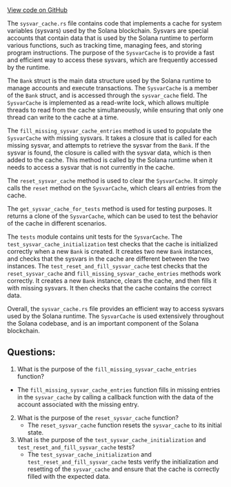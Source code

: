 [View code on GitHub](https://github.com/solana-labs/solana/blob/master/runtime/src/bank/sysvar_cache.rs)

The `sysvar_cache.rs` file contains code that implements a cache for system variables (sysvars) used by the Solana blockchain. Sysvars are special accounts that contain data that is used by the Solana runtime to perform various functions, such as tracking time, managing fees, and storing program instructions. The purpose of the `SysvarCache` is to provide a fast and efficient way to access these sysvars, which are frequently accessed by the runtime.

The `Bank` struct is the main data structure used by the Solana runtime to manage accounts and execute transactions. The `SysvarCache` is a member of the `Bank` struct, and is accessed through the `sysvar_cache` field. The `SysvarCache` is implemented as a read-write lock, which allows multiple threads to read from the cache simultaneously, while ensuring that only one thread can write to the cache at a time.

The `fill_missing_sysvar_cache_entries` method is used to populate the `SysvarCache` with missing sysvars. It takes a closure that is called for each missing sysvar, and attempts to retrieve the sysvar from the `Bank`. If the sysvar is found, the closure is called with the sysvar data, which is then added to the cache. This method is called by the Solana runtime when it needs to access a sysvar that is not currently in the cache.

The `reset_sysvar_cache` method is used to clear the `SysvarCache`. It simply calls the `reset` method on the `SysvarCache`, which clears all entries from the cache.

The `get_sysvar_cache_for_tests` method is used for testing purposes. It returns a clone of the `SysvarCache`, which can be used to test the behavior of the cache in different scenarios.

The `tests` module contains unit tests for the `SysvarCache`. The `test_sysvar_cache_initialization` test checks that the cache is initialized correctly when a new `Bank` is created. It creates two new `Bank` instances, and checks that the sysvars in the cache are different between the two instances. The `test_reset_and_fill_sysvar_cache` test checks that the `reset_sysvar_cache` and `fill_missing_sysvar_cache_entries` methods work correctly. It creates a new `Bank` instance, clears the cache, and then fills it with missing sysvars. It then checks that the cache contains the correct data.

Overall, the `sysvar_cache.rs` file provides an efficient way to access sysvars used by the Solana runtime. The `SysvarCache` is used extensively throughout the Solana codebase, and is an important component of the Solana blockchain.
## Questions: 
 1. What is the purpose of the `fill_missing_sysvar_cache_entries` function?
   - The `fill_missing_sysvar_cache_entries` function fills in missing entries in the `sysvar_cache` by calling a callback function with the data of the account associated with the missing entry.
2. What is the purpose of the `reset_sysvar_cache` function?
   - The `reset_sysvar_cache` function resets the `sysvar_cache` to its initial state.
3. What is the purpose of the `test_sysvar_cache_initialization` and `test_reset_and_fill_sysvar_cache` tests?
   - The `test_sysvar_cache_initialization` and `test_reset_and_fill_sysvar_cache` tests verify the initialization and resetting of the `sysvar_cache` and ensure that the cache is correctly filled with the expected data.